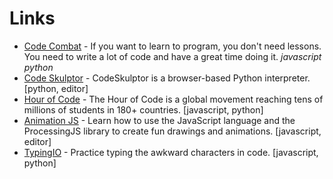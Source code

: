 
# Links

* [Code Combat](http://codecombat.com/) - If you want to learn to program, you don't need lessons. You need to write a lot of code and have a great time doing it. *javascript* *python*
* [Code Skulptor](http://www.codeskulptor.org/) - CodeSkulptor is a browser-based Python interpreter. [python, editor]
* [Hour of Code](https://code.org/learn) - The Hour of Code is a global movement reaching tens of millions of students in 180+ countries. [javascript, python]
* [Animation JS](https://www.khanacademy.org/computing/computer-programming/programming) - Learn how to use the JavaScript language and the ProcessingJS library to create fun drawings and animations. [javascript, editor]
* [TypingIO](https://typing.io/) - Practice typing the awkward characters in code. [javascript, python]

